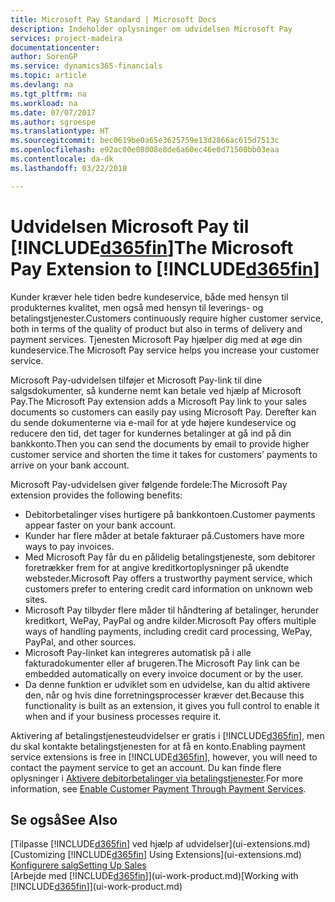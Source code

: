 ```yaml
---
title: Microsoft Pay Standard | Microsoft Docs
description: Indeholder oplysninger om udvidelsen Microsoft Pay
services: project-madeira
documentationcenter: 
author: SorenGP
ms.service: dynamics365-financials
ms.topic: article
ms.devlang: na
ms.tgt_pltfrm: na
ms.workload: na
ms.date: 07/07/2017
ms.author: sgroespe
ms.translationtype: HT
ms.sourcegitcommit: bec0619be0a65e3625759e13d2866ac615d7513c
ms.openlocfilehash: e92ac00e08008e8de6a60ec46e0d71500bb03eaa
ms.contentlocale: da-dk
ms.lasthandoff: 03/22/2018

---
```

# <a name="the-microsoft-pay-extension-to-included365finincludesd365finlongmdmd"></a><span data-ttu-id="388ac-103">Udvidelsen Microsoft Pay til [!INCLUDE[d365fin](includes/d365fin_long_md.md)]</span><span class="sxs-lookup"><span data-stu-id="388ac-103">The Microsoft Pay Extension to [!INCLUDE[d365fin](includes/d365fin_long_md.md)]</span></span>
<span data-ttu-id="388ac-104">Kunder kræver hele tiden bedre kundeservice, både med hensyn til produkternes kvalitet, men også med hensyn til leverings- og betalingstjenester.</span><span class="sxs-lookup"><span data-stu-id="388ac-104">Customers continuously require higher customer service, both in terms of the quality of product but also in terms of delivery and payment services.</span></span> <span data-ttu-id="388ac-105">Tjenesten Microsoft Pay hjælper dig med at øge din kundeservice.</span><span class="sxs-lookup"><span data-stu-id="388ac-105">The Microsoft Pay service helps you increase your customer service.</span></span>

<span data-ttu-id="388ac-106">Microsoft Pay-udvidelsen tilføjer et Microsoft Pay-link til dine salgsdokumenter, så kunderne nemt kan betale ved hjælp af Microsoft Pay.</span><span class="sxs-lookup"><span data-stu-id="388ac-106">The Microsoft Pay extension adds a Microsoft Pay link to your sales documents so customers can easily pay using Microsoft Pay.</span></span> <span data-ttu-id="388ac-107">Derefter kan du sende dokumenterne via e-mail for at yde højere kundeservice og reducere den tid, det tager for kundernes betalinger at gå ind på din bankkonto.</span><span class="sxs-lookup"><span data-stu-id="388ac-107">Then you can send the documents by email to provide higher customer service and shorten the time it takes for customers’ payments to arrive on your bank account.</span></span>

<span data-ttu-id="388ac-108">Microsoft Pay-udvidelsen giver følgende fordele:</span><span class="sxs-lookup"><span data-stu-id="388ac-108">The Microsoft Pay extension provides the following benefits:</span></span>
- <span data-ttu-id="388ac-109">Debitorbetalinger vises hurtigere på bankkontoen.</span><span class="sxs-lookup"><span data-stu-id="388ac-109">Customer payments appear faster on your bank account.</span></span>
- <span data-ttu-id="388ac-110">Kunder har flere måder at betale fakturaer på.</span><span class="sxs-lookup"><span data-stu-id="388ac-110">Customers have more ways to pay invoices.</span></span>
- <span data-ttu-id="388ac-111">Med Microsoft Pay får du en pålidelig betalingstjeneste, som debitorer foretrækker frem for at angive kreditkortoplysninger på ukendte websteder.</span><span class="sxs-lookup"><span data-stu-id="388ac-111">Microsoft Pay offers a trustworthy payment service, which customers prefer to entering credit card information on unknown web sites.</span></span>
- <span data-ttu-id="388ac-112">Microsoft Pay tilbyder flere måder til håndtering af betalinger, herunder kreditkort, WePay, PayPal og andre kilder.</span><span class="sxs-lookup"><span data-stu-id="388ac-112">Microsoft Pay offers multiple ways of handling payments, including credit card processing, WePay, PayPal, and other sources.</span></span>
- <span data-ttu-id="388ac-113">Microsoft Pay-linket kan integreres automatisk på i alle fakturadokumenter eller af brugeren.</span><span class="sxs-lookup"><span data-stu-id="388ac-113">The Microsoft Pay link can be embedded automatically on every invoice document or by the user.</span></span>
- <span data-ttu-id="388ac-114">Da denne funktion er udviklet som en udvidelse, kan du altid aktivere den, når og hvis dine forretningsprocesser kræver det.</span><span class="sxs-lookup"><span data-stu-id="388ac-114">Because this functionality is built as an extension, it gives you full control to enable it when and if your business processes require it.</span></span>

<span data-ttu-id="388ac-115">Aktivering af betalingstjenesteudvidelser er gratis i [!INCLUDE[d365fin](includes/d365fin_md.md)], men du skal kontakte betalingstjenesten for at få en konto.</span><span class="sxs-lookup"><span data-stu-id="388ac-115">Enabling payment service extensions is free in [!INCLUDE[d365fin](includes/d365fin_md.md)], however, you will need to contact the payment service to get an account.</span></span> <span data-ttu-id="388ac-116">Du kan finde flere oplysninger i [Aktivere debitorbetalinger via betalingstjenester](sales-how-enable-payment-service-extensions.md).</span><span class="sxs-lookup"><span data-stu-id="388ac-116">For more information, see [Enable Customer Payment Through Payment Services](sales-how-enable-payment-service-extensions.md).</span></span>

## <a name="see-also"></a><span data-ttu-id="388ac-117">Se også</span><span class="sxs-lookup"><span data-stu-id="388ac-117">See Also</span></span>
<span data-ttu-id="388ac-118">[Tilpasse [!INCLUDE[d365fin](includes/d365fin_md.md)] ved hjælp af udvidelser](ui-extensions.md)</span><span class="sxs-lookup"><span data-stu-id="388ac-118">[Customizing [!INCLUDE[d365fin](includes/d365fin_md.md)] Using Extensions](ui-extensions.md)</span></span>  
[<span data-ttu-id="388ac-119">Konfigurere salg</span><span class="sxs-lookup"><span data-stu-id="388ac-119">Setting Up Sales</span></span>](sales-setup-sales.md)  
<span data-ttu-id="388ac-120">[Arbejde med [!INCLUDE[d365fin](includes/d365fin_md.md)]](ui-work-product.md)</span><span class="sxs-lookup"><span data-stu-id="388ac-120">[Working with [!INCLUDE[d365fin](includes/d365fin_md.md)]](ui-work-product.md)</span></span>

